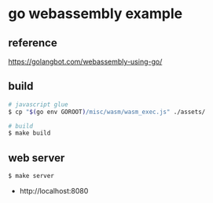 # go webassembly example

## reference

https://golangbot.com/webassembly-using-go/

## build

~~~bash
# javascript glue
$ cp "$(go env GOROOT)/misc/wasm/wasm_exec.js" ./assets/

# build
$ make build
~~~

## web server

~~~bash
$ make server
~~~

- http://localhost:8080
